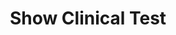 ---
title: Show Clinical Test
excerpt: Returns a Clinical Test
api:
  file: sycle.json
  operationId: clinicalTestShow
hidden: false
---